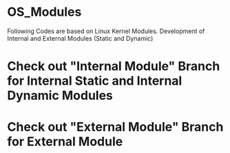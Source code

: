 # OS_Modules
Following Codes are based on Linux Kernel Modules. Development of Internal and External Modules (Static and Dynamic)

# Check out "Internal Module" Branch for Internal Static and Internal Dynamic Modules
# Check out "External Module" Branch for External Module
